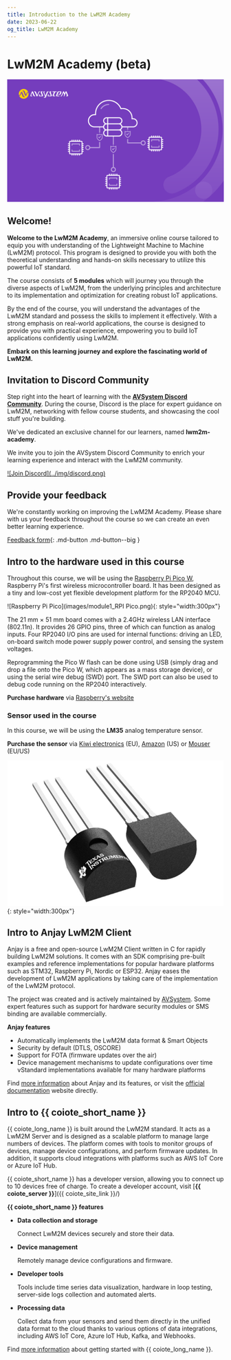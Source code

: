 ```yaml
---
title: Introduction to the LwM2M Academy
date: 2023-06-22
og_title: LwM2M Academy
---
```


# LwM2M Academy (beta)

![module 1 title](images/LwM2M-Academy-cover_1500x844.png)

## Welcome!

**Welcome to the LwM2M Academy**, an immersive online course tailored to equip you with understanding of the Lightweight Machine to Machine (LwM2M) protocol. This program is designed to provide you with both the theoretical understanding and hands-on skills necessary to utilize this powerful IoT standard.

The course consists of **5 modules** which will journey you through the diverse aspects of LwM2M, from the underlying principles and architecture to its implementation and optimization for creating robust IoT applications.

By the end of the course, you will understand the advantages of the LwM2M standard and possess the skills to implement it effectively. With a strong emphasis on real-world applications, the course is designed to provide you with practical experience, empowering you to build IoT applications confidently using LwM2M.

**Embark on this learning journey and explore the fascinating world of LwM2M.**

## Invitation to Discord Community

Step right into the heart of learning with the <a href="https://discord.avsystem.com/" target="_blank">**AVSystem Discord Community**</a>. During the course, Discord is the place for expert guidance on LwM2M, networking with fellow course students, and showcasing the cool stuff you're building.

We've dedicated an exclusive channel for our learners, named **lwm2m-academy**.

We invite you to join the AVSystem Discord Community to enrich your learning experience and interact with the LwM2M community.

<a href="https://discord.avsystem.com/" target="_blank">
![Join Discord](../img/discord.png)
</a>


## Provide your feedback

We're constantly working on improving the LwM2M Academy. Please share with us your feedback throughout the course so we can create an even better learning experience.

[Feedback form](https://forms.gle/UAFLJs9LJocAeger9){: .md-button .md-button--big }


## Intro to the hardware used in this course
Throughout this course, we will be using the [Raspberry Pi Pico W](https://www.raspberrypi.com/products/raspberry-pi-pico/), Raspberry Pi's first wireless microcontroller board. It has been designed as a tiny and low-cost yet flexible development platform for the RP2040 MCU.

![Raspberry Pi Pico](images/module1_RPI Pico.png){: style="width:300px"}

The 21 mm × 51 mm board comes with a 2.4GHz wireless LAN interface (802.11n). It provides 26 GPIO pins, three of which can function as analog inputs. Four RP2040 I/O pins are used for internal functions: driving an LED, on-board switch mode power supply power control, and sensing the system voltages.

Reprogramming the Pico W flash can be done using USB (simply drag and drop a file onto the Pico W, which appears as a mass storage device), or using the serial wire debug (SWD) port. The SWD port can also be used to debug code running on the RP2040 interactively.

**Purchase hardware** via [Raspberry's website](https://www.raspberrypi.com/products/raspberry-pi-pico/?variant=raspberry-pi-pico-w)

### Sensor used in the course
In this course, we will be using the **LM35** analog temperature sensor.

**Purchase the sensor** via [Kiwi electronics](https://www.kiwi-electronics.com/en/lm35dz-analog-temperature-sensor-10530) (EU), [Amazon](https://www.amazon.com/Bridgold-Analogue-Precision-Centigrade-Temperature/dp/B07Y7FCZYB) (US) or [Mouser](https://www.mouser.com/ProductDetail/Texas-Instruments/LM35DZ-LFT4?qs=QbsRYf82W3FEZkSvxC%252BtOg%3D%3D) (EU/US)

![module1_lm35](images/module1_lm35.jpeg){: style="width:300px"}

## Intro to Anjay LwM2M Client

Anjay is a free and open-source LwM2M Client written in C for rapidly building LwM2M solutions. It comes with an SDK comprising pre-built examples and reference implementations for popular hardware platforms such as STM32, Raspberry Pi, Nordic or ESP32. Anjay eases the development of LwM2M applications by taking care of the implementation of the LwM2M protocol.

The project was created and is actively maintained by [AVSystem](https://avsystem.com/). Some expert features such as support for hardware security modules or SMS binding are available commercially.

**Anjay features**

* Automatically implements the LwM2M data format & Smart Objects
* Security by default (DTLS, OSCORE)
* Support for FOTA (firmware updates over the air)
* Device management mechanisms to update configurations over time
vStandard implementations available for many hardware platforms

Find [more information](https://www.avsystem.com/coiote-iot-device-management-platform/) about Anjay and its features, or visit the [official documentation](https://avsystem.github.io/Anjay-doc/index.html) website directly.

## Intro to {{ coiote_short_name }}
{{ coiote_long_name }} is built around the LwM2M standard. It acts as a LwM2M Server and is designed as a scalable platform to manage large numbers of devices. The platform comes with tools to monitor groups of devices, manage device configurations, and perform firmware updates. In addition, it supports cloud integrations with platforms such as AWS IoT Core or Azure IoT Hub.

{{ coiote_short_name }} has a developer version, allowing you to connect up to 10 devices free of charge. To create a developer account, visit [**{{ coiote_server }}**]({{ coiote_site_link }}/)

**{{ coiote_short_name }} features**

* **Data collection and storage**

    Connect LwM2M devices securely and store their data.

* **Device management**

    Remotely manage device configurations and firmware.

* **Developer tools**

    Tools include time series data visualization, hardware in loop testing, server-side logs collection and automated alerts.

* **Processing data**

    Collect data from your sensors and send them directly in the unified data format to the cloud thanks to various options of data integrations, including AWS IoT Core, Azure IoT Hub, Kafka, and Webhooks.

Find [more information](https://iotdevzone.avsystem.com/docs/) about getting started with {{ coiote_long_name }}.
